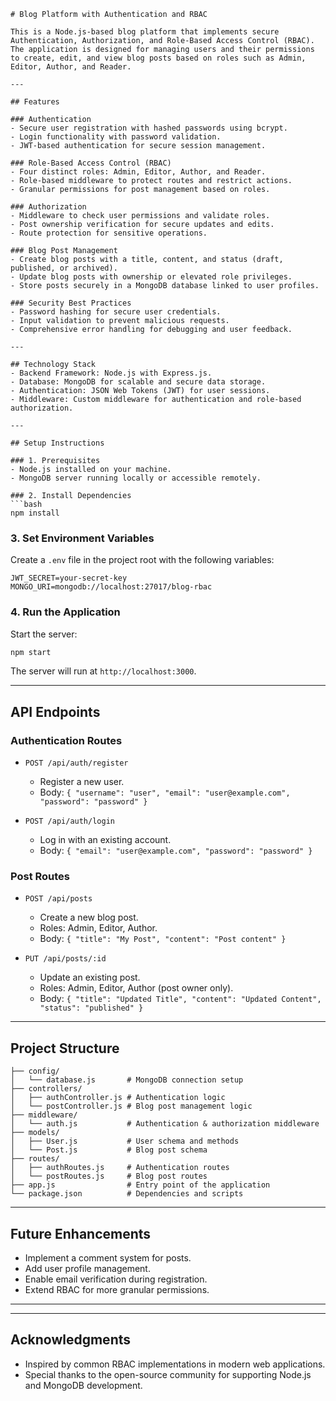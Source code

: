 ```
# Blog Platform with Authentication and RBAC

This is a Node.js-based blog platform that implements secure Authentication, Authorization, and Role-Based Access Control (RBAC). The application is designed for managing users and their permissions to create, edit, and view blog posts based on roles such as Admin, Editor, Author, and Reader.

---

## Features

### Authentication
- Secure user registration with hashed passwords using bcrypt.
- Login functionality with password validation.
- JWT-based authentication for secure session management.

### Role-Based Access Control (RBAC)
- Four distinct roles: Admin, Editor, Author, and Reader.
- Role-based middleware to protect routes and restrict actions.
- Granular permissions for post management based on roles.

### Authorization
- Middleware to check user permissions and validate roles.
- Post ownership verification for secure updates and edits.
- Route protection for sensitive operations.

### Blog Post Management
- Create blog posts with a title, content, and status (draft, published, or archived).
- Update blog posts with ownership or elevated role privileges.
- Store posts securely in a MongoDB database linked to user profiles.

### Security Best Practices
- Password hashing for secure user credentials.
- Input validation to prevent malicious requests.
- Comprehensive error handling for debugging and user feedback.

---

## Technology Stack
- Backend Framework: Node.js with Express.js.
- Database: MongoDB for scalable and secure data storage.
- Authentication: JSON Web Tokens (JWT) for user sessions.
- Middleware: Custom middleware for authentication and role-based authorization.

---

## Setup Instructions

### 1. Prerequisites
- Node.js installed on your machine.
- MongoDB server running locally or accessible remotely.

### 2. Install Dependencies
```bash
npm install
```

### 3. Set Environment Variables
Create a `.env` file in the project root with the following variables:
```
JWT_SECRET=your-secret-key
MONGO_URI=mongodb://localhost:27017/blog-rbac
```

### 4. Run the Application
Start the server:
```bash
npm start
```
The server will run at `http://localhost:3000`.

---

## API Endpoints

### Authentication Routes
- `POST /api/auth/register`
  - Register a new user.
  - Body: `{ "username": "user", "email": "user@example.com", "password": "password" }`

- `POST /api/auth/login`
  - Log in with an existing account.
  - Body: `{ "email": "user@example.com", "password": "password" }`

### Post Routes
- `POST /api/posts`
  - Create a new blog post.
  - Roles: Admin, Editor, Author.
  - Body: `{ "title": "My Post", "content": "Post content" }`

- `PUT /api/posts/:id`
  - Update an existing post.
  - Roles: Admin, Editor, Author (post owner only).
  - Body: `{ "title": "Updated Title", "content": "Updated Content", "status": "published" }`

---

## Project Structure
```
├── config/
│   └── database.js       # MongoDB connection setup
├── controllers/
│   ├── authController.js # Authentication logic
│   └── postController.js # Blog post management logic
├── middleware/
│   └── auth.js           # Authentication & authorization middleware
├── models/
│   ├── User.js           # User schema and methods
│   └── Post.js           # Blog post schema
├── routes/
│   ├── authRoutes.js     # Authentication routes
│   └── postRoutes.js     # Blog post routes
├── app.js                # Entry point of the application
└── package.json          # Dependencies and scripts
```

---

## Future Enhancements
- Implement a comment system for posts.
- Add user profile management.
- Enable email verification during registration.
- Extend RBAC for more granular permissions.

---




---

## Acknowledgments
- Inspired by common RBAC implementations in modern web applications.
- Special thanks to the open-source community for supporting Node.js and MongoDB development.
```
